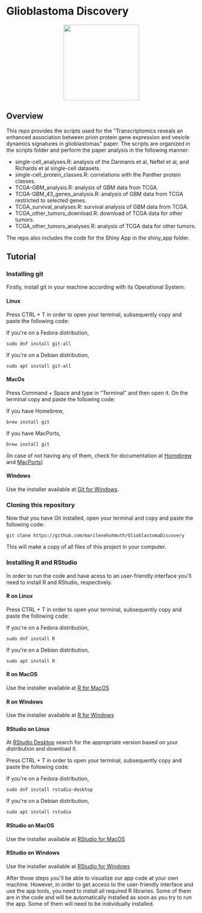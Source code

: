 # Glioblastoma Discovery

<p align="center">
  <img src="https://github.com/marilenehohmuth/GlioblastomaDiscovery/blob/main/images/logo.png?raw=true" height="200"/>
</p>

## Overview

This repo provides the scripts used for the "Transcriptomics reveals an enhanced association between prion protein gene expression and vesicle dynamics signatures in glioblastomas" paper. The scripts are organized in the scripts folder and perform the paper analysis in the following manner: 

* single-cell_analyses.R: analysis of the Darmanis et al, Neftel et al, and Richards et al single-cell datasets.
* single-cell_protein_classes.R: correlations with the Panther protein classes.
* TCGA-GBM_analysis.R: analysis of GBM data from TCGA.
* TCGA-GBM_43_genes_analysis.R: analysis of GBM data from TCGA restricted to selected genes.
* TCGA_survival_analyses.R: survival analysis of GBM data from TCGA.
* TCGA_other_tumors_download.R: download of TCGA data for other tumors.
* TCGA_other_tumors_analyses.R: analysis of TCGA data for other tumors.

The repo also includes the code for the Shiny App in the shiny_app folder.

## Tutorial
### Installing git 

Firstly, install git in your machine according with its Operational System:

#### Linux

Press CTRL + T in order to open your terminal, subsequently copy and paste the following code:

If you're on a Fedora distribution,

```
sudo dnf install git-all
```

If you're on a Debian distribution,

```
sudo apt install git-all
```

#### MacOs

Press Command + Space and type in "Terminal" and then open it. On the terminal copy and paste the following code:

If you have Homebrew,

```
brew install git
```

If you have MacPorts,

```
brew install git
```

(In case of not having any of them, check for documentation at [Homebrew](https://docs.brew.sh/) and [MacPorts](https://guide.macports.org/))

#### Windows

Use the installer available at [Git for Windows](https://git-scm.com/download/win).

### Cloning this repository

Now that you have Git installed, open your terminal and copy and paste the following code:


```
git clone https://github.com/marilenehohmuth/GlioblastomaDiscovery
```

This will make a copy of all files of this project in your computer.

### Installing R and RStudio

In order to run the code and have acess to an user-friendly interface you'll need to install R and RStudio, respectively.

#### R on Linux

Press CTRL + T in order to open your terminal, subsequently copy and paste the following code:

If you're on a Fedora distribution,

```
sudo dnf install R
```

If you're on a Debian distribution,

```
sudo apt install R
```

#### R on MacOS

Use the installer available at [R for MacOS](http://lib.stat.cmu.edu/R/CRAN/)

#### R on Windows

Use the installer available at [R for Windows](http://lib.stat.cmu.edu/R/CRAN/)

#### RStudio on Linux

At [RStudio Desktop](https://posit.co/download/rstudio-desktop/) search for the appropriate version based on your distribution and download it.

Press CTRL + T in order to open your terminal, subsequently copy and paste the following code:

If you're on a Fedora distribution,

```
sudo dnf install rstudio-desktop
```

If you're on a Debian distribution,

```
sudo apt install rstudio
```


#### RStudio on MacOS

Use the installer available at [RStudio for MacOS](https://posit.co/downloads/) 

#### RStudio on Windows

Use the installer available at [RStudio for Windows](https://posit.co/download/rstudio-desktop/)

After those steps you'll be able to visualize our app code at your own machine. However, in order to get access to the user-friendly interface and use the app tools, you need to install all required R libraries. Some of them are in the code and will be automatically installed as soon as you try to run the app. Some of them will need to be individually installed.